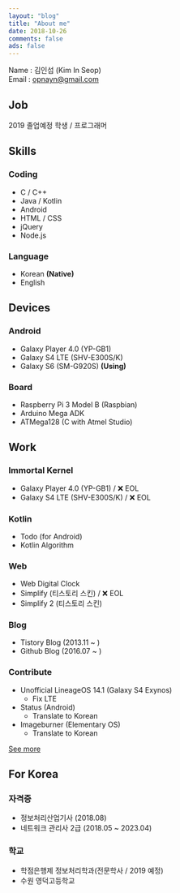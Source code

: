 ```yaml
---
layout: "blog"
title: "About me"
date: 2018-10-26
comments: false
ads: false
---
```

Name : 김인섭 (Kim In Seop)<br>
Email : opnayn@gmail.com

## Job
2019 졸업예정 학생 / 프로그래머

## Skills
### Coding
- C / C++
- Java / Kotlin
- Android
- HTML / CSS
- jQuery
- Node.js

### Language
- Korean **(Native)**
- English

## Devices
### Android
- Galaxy Player 4.0 (YP-GB1)
- Galaxy S4 LTE (SHV-E300S/K)
- Galaxy S6 (SM-G920S) **(Using)**

### Board
- Raspberry Pi 3 Model B (Raspbian)
- Arduino Mega ADK
- ATMega128 (C with Atmel Studio)

## Work
### Immortal Kernel
- Galaxy Player 4.0 (YP-GB1) / ❌ EOL
- Galaxy S4 LTE (SHV-E300S/K) / ❌ EOL

### Kotlin
- Todo (for Android)
- Kotlin Algorithm

### Web
- Web Digital Clock
- Simplify (티스토리 스킨) / ❌ EOL
- Simplify 2 (티스토리 스킨)

### Blog
- Tistory Blog (2013.11 ~ )
- Github Blog (2016.07 ~ )

### Contribute
- Unofficial LineageOS 14.1 (Galaxy S4 Exynos)
    - Fix LTE
- Status (Android)
    - Translate to Korean
- Imageburner (Elementary OS)
    - Translate to Korean

[See more](https://opnay.com/app)

## For Korea
### 자격증
- 정보처리산업기사 (2018.08)
- 네트워크 관리사 2급 (2018.05 ~ 2023.04)

### 학교
- 학점은행제 정보처리학과(전문학사 / 2019 예정)
- 수원 영덕고등학교

<style>
article h2 {margin:8px 16px; border-bottom:1px solid #ddd; padding:8px;}
</style>